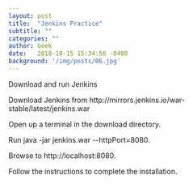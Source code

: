 ```yaml
---
layout: post
title:  "Jenkins Practice"
subtitle: ""
categories: ""
author: Geek
date:   2018-10-15 15:34:56 -0400
background: '/img/posts/06.jpg'
---
```


Download and run Jenkins
<p>
Download Jenkins from http://mirrors.jenkins.io/war-stable/latest/jenkins.war

Open up a terminal in the download directory.

Run java -jar jenkins.war --httpPort=8080.

Browse to http://localhost:8080.

Follow the instructions to complete the installation.

